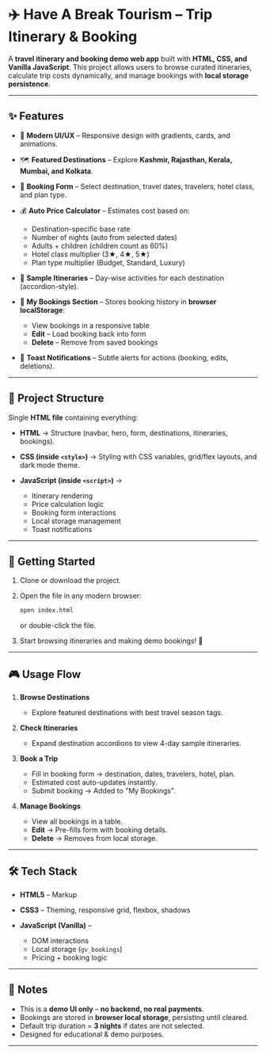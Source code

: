 

# ✈️ Have A Break Tourism – Trip Itinerary & Booking

A **travel itinerary and booking demo web app** built with **HTML, CSS, and Vanilla JavaScript**.
This project allows users to browse curated itineraries, calculate trip costs dynamically, and manage bookings with **local storage persistence**.

---

## ✨ Features

* 🎨 **Modern UI/UX** – Responsive design with gradients, cards, and animations.
* 🗺️ **Featured Destinations** – Explore **Kashmir, Rajasthan, Kerala, Mumbai, and Kolkata**.
* 📅 **Booking Form** – Select destination, travel dates, travelers, hotel class, and plan type.
* 💰 **Auto Price Calculator** – Estimates cost based on:

  * Destination-specific base rate
  * Number of nights (auto from selected dates)
  * Adults + children (children count as 60%)
  * Hotel class multiplier (3★, 4★, 5★)
  * Plan type multiplier (Budget, Standard, Luxury)
* 📖 **Sample Itineraries** – Day-wise activities for each destination (accordion-style).
* 📂 **My Bookings Section** – Stores booking history in **browser localStorage**:

  * View bookings in a responsive table
  * **Edit** – Load booking back into form
  * **Delete** – Remove from saved bookings
* 🔔 **Toast Notifications** – Subtle alerts for actions (booking, edits, deletions).

---

## 📂 Project Structure

Single **HTML file** containing everything:

* **HTML** → Structure (navbar, hero, form, destinations, itineraries, bookings).
* **CSS (inside `<style>`)** → Styling with CSS variables, grid/flex layouts, and dark mode theme.
* **JavaScript (inside `<script>`)** →

  * Itinerary rendering
  * Price calculation logic
  * Booking form interactions
  * Local storage management
  * Toast notifications

---

## 🚀 Getting Started

1. Clone or download the project.
2. Open the file in any modern browser:

   ```bash
   open index.html
   ```

   or double-click the file.
3. Start browsing itineraries and making demo bookings! 🎉

---

## 🎮 Usage Flow

1. **Browse Destinations**

   * Explore featured destinations with best travel season tags.

2. **Check Itineraries**

   * Expand destination accordions to view 4-day sample itineraries.

3. **Book a Trip**

   * Fill in booking form → destination, dates, travelers, hotel, plan.
   * Estimated cost auto-updates instantly.
   * Submit booking → Added to "My Bookings".

4. **Manage Bookings**

   * View all bookings in a table.
   * **Edit** → Pre-fills form with booking details.
   * **Delete** → Removes from local storage.

---

## 🛠️ Tech Stack

* **HTML5** – Markup
* **CSS3** – Theming, responsive grid, flexbox, shadows
* **JavaScript (Vanilla)** –

  * DOM interactions
  * Local storage (`gv_bookings`)
  * Pricing + booking logic

---

## 📌 Notes

* This is a **demo UI only** – **no backend, no real payments**.
* Bookings are stored in **browser local storage**, persisting until cleared.
* Default trip duration = **3 nights** if dates are not selected.
* Designed for educational & demo purposes.

---



